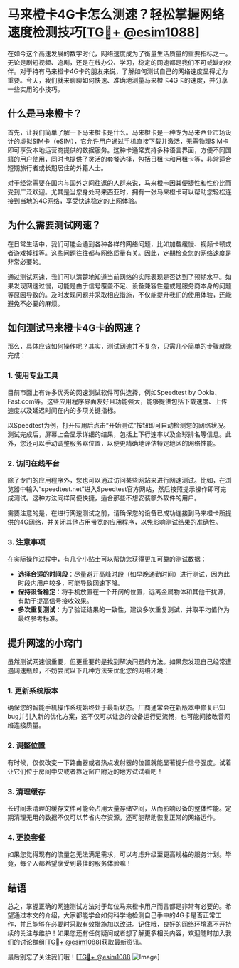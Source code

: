 # 马来橙卡4G卡怎么测速？轻松掌握网络速度检测技巧[[TG💪+ @esim1088](https://t.me/s/esim1088)]

在如今这个高速发展的数字时代，网络速度成为了衡量生活质量的重要指标之一。无论是刷短视频、追剧，还是在线办公、学习，稳定的网速都是我们不可或缺的伙伴。对于持有马来橙卡4G卡的朋友来说，了解如何测试自己的网络速度显得尤为重要。今天，我们就来聊聊如何快速、准确地测量马来橙卡4G卡的速度，并分享一些实用的小技巧。

## 什么是马来橙卡？

首先，让我们简单了解一下马来橙卡是什么。马来橙卡是一种专为马来西亚市场设计的虚拟SIM卡（eSIM），它允许用户通过手机直接下载并激活，无需物理SIM卡即可享受本地运营商提供的数据服务。这种卡通常支持多种语言界面，方便不同国籍的用户使用，同时也提供了灵活的套餐选择，包括日租卡和月租卡等，非常适合短期旅行者或长期居住的外籍人士。

对于经常需要在国内与国外之间往返的人群来说，马来橙卡因其便捷性和性价比而受到广泛欢迎。尤其是当您身处马来西亚时，拥有一张马来橙卡可以帮助您轻松连接到当地的4G网络，享受快速稳定的上网体验。

## 为什么需要测试网速？

在日常生活中，我们可能会遇到各种各样的网络问题，比如加载缓慢、视频卡顿或者游戏掉线等。这些问题往往都与网络质量有关。因此，定期检查您的网络速度是非常必要的。

通过测试网速，我们可以清楚地知道当前网络的实际表现是否达到了预期水平。如果发现网速过慢，可能是由于信号覆盖不足、设备兼容性差或是服务商本身的问题等原因导致的。及时发现问题并采取相应措施，不仅能提升我们的使用体验，还能避免不必要的麻烦。

## 如何测试马来橙卡4G卡的网速？

那么，具体应该如何操作呢？其实，测试网速并不复杂，只需几个简单的步骤就能完成：

### 1. 使用专业工具

目前市面上有许多优秀的网速测试软件可供选择，例如Speedtest by Ookla、Fast.com等。这些应用程序界面友好且功能强大，能够提供包括下载速度、上传速度以及延迟时间在内的多项关键指标。

以Speedtest为例，打开应用后点击“开始测试”按钮即可自动检测您的网络状况。测试完成后，屏幕上会显示详细的结果，包括上下行速率以及全球排名等信息。此外，您还可以手动调整服务器位置，以便更精确地评估特定地区的网络性能。

### 2. 访问在线平台

除了专门的应用程序外，您也可以通过访问某些网站来进行网速测试。比如，在浏览器中输入“speedtest.net”进入Speedtest官方网站，然后按照提示操作即可完成测试。这种方法同样简便快捷，适合那些不想安装额外软件的用户。

需要注意的是，在进行网速测试之前，请确保您的设备已成功连接到马来橙卡所提供的4G网络，并关闭其他占用带宽的应用程序，以免影响测试结果的准确性。

### 3. 注意事项

在实际操作过程中，有几个小贴士可以帮助您获得更加可靠的测试数据：

- **选择合适的时间段**：尽量避开高峰时段（如早晚通勤时间）进行测试，因为此时段内用户较多，可能导致网速下降。
- **保持设备稳定**：将手机放置在一个开阔的位置，远离金属物体和其他干扰源，有助于提高信号接收效果。
- **多次重复测试**：为了验证结果的一致性，建议多次重复测试，并取平均值作为最终参考标准。

## 提升网速的小窍门

虽然测试网速很重要，但更重要的是找到解决问题的方法。如果您发现自己经常遭遇网速瓶颈，不妨尝试以下几种方法来优化您的网络环境：

### 1. 更新系统版本

确保您的智能手机操作系统始终处于最新状态。厂商通常会在新版本中修复已知bug并引入新的优化方案，这不仅可以让您的设备运行更流畅，也可能间接改善网络连接质量。

### 2. 调整位置

有时候，仅仅改变一下路由器或者热点发射器的位置就能显著提升信号强度。试着让它们位于房间中央或者靠近窗户附近的地方试试看吧！

### 3. 清理缓存

长时间未清理的缓存文件可能会占用大量存储空间，从而影响设备的整体性能。定期清理无用的数据不仅可以节省内存资源，还可能帮助恢复正常的网络运作。

### 4. 更换套餐

如果您觉得现有的流量包无法满足需求，可以考虑升级至更高规格的服务计划。毕竟，每个人都希望享受到最佳的服务体验嘛！

## 结语

总之，掌握正确的网速测试方法对于每位马来橙卡用户而言都是非常有必要的。希望通过本文的介绍，大家都能学会如何科学地检测自己手中的4G卡是否正常工作，并且能够在必要时采取有效措施加以改进。记住哦，良好的网络环境离不开持续的关注与维护！如果您还有任何疑问或者想了解更多相关内容，欢迎随时加入我们的讨论群组[[TG💪+ @esim1088](https://t.me/s/esim1088)]获取最新资讯。

最后别忘了关注我们哦！[[TG💪+ @esim1088](https://t.me/s/esim1088) ![Image](https://i.postimg.cc/4NQfJmqS/Snipaste-2025-05-13-00-14-12.png)]